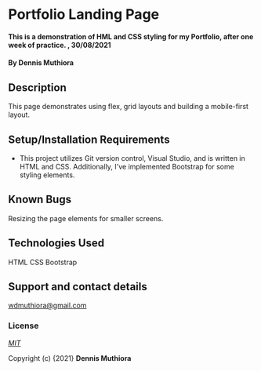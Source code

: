 # Portfolio Landing Page
#### This is a demonstration of HML and CSS styling for my Portfolio, after one  week of practice. , 30/08/2021
#### By **Dennis Muthiora**
## Description
This page demonstrates using flex, grid layouts and building a mobile-first layout.

## Setup/Installation Requirements
* This project utilizes Git version control, Visual Studio, and is written in HTML and CSS. Additionally, I've implemented Bootstrap for some styling elements.


## Known Bugs
Resizing the page elements for smaller screens.


## Technologies Used
HTML
CSS
Bootstrap

## Support and contact details
wdmuthiora@gmail.com
### License
*[MIT](https://choosealicense.com/licenses/mit/)*

Copyright (c) {2021} **Dennis Muthiora**
